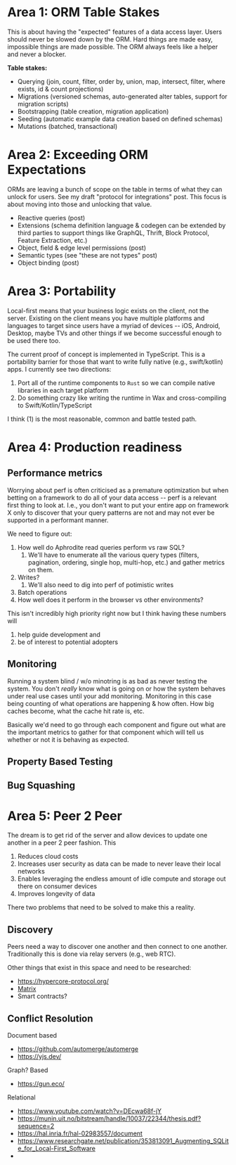 # Area 1: ORM Table Stakes

This is about having the "expected" features of a data access layer. Users should never be slowed down by the ORM. Hard things are made easy, impossible things are made possible. The ORM always feels like a helper and never a blocker.

**Table stakes:**
- Querying (join, count, filter, order by, union, map, intersect, filter, where exists, id & count projections)
- Migrations (versioned schemas, auto-generated alter tables, support for migration scripts)
- Bootstrapping (table creation, migration application)
- Seeding (automatic example data creation based on defined schemas)
- Mutations (batched, transactional)

# Area 2: Exceeding ORM Expectations

ORMs are leaving a bunch of scope on the table in terms of what they can unlock for users. See my draft "protocol for integrations" post.
This focus is about moving into those and unlocking that value.

- Reactive queries (post)
- Extensions (schema definition language & codegen can be extended by third parties to support things like GraphQL, Thrift, Block Protocol, Feature Extraction, etc.)
- Object, field & edge level permissions (post)
- Semantic types (see "these are not types" post)
- Object binding (post)

# Area 3: Portability

Local-first means that your business logic exists on the client, not the server. Existing on the client means you have multiple platforms and languages to target since users have a myriad of devices -- iOS, Android, Desktop, maybe TVs and other things if we become successful enough to be used there too.

The current proof of concept is implemented in TypeScript. This is a portability barrier for those that want to write fully native (e.g., swift/kotlin) apps. I currently see two directions:
1. Port all of the runtime components to `Rust` so we can compile native libraries in each target platform
2. Do something crazy like writing the runtime in Wax and cross-compiling to Swift/Kotlin/TypeScript

I think (1) is the most reasonable, common and battle tested path.

# Area 4: Production readiness

## Performance metrics
Worrying about perf is often criticised as a premature optimization but when betting on a framework to do all of your data access -- perf is a relevant first thing to look at. I.e., you don't want to put your entire app on framework X only to discover that your query patterns are not and may not ever be supported in a performant manner.

We need to figure out:
1. How well do Aphrodite read queries perform vs raw SQL?
   1. We'll have to enumerate all the various query types (filters, pagination, ordering, single hop, multi-hop, etc.) and gather metrics on them.
2. Writes?
   1. We'll also need to dig into perf of potimistic writes
3. Batch operations
4. How well does it perform in the browser vs other environments?

This isn't incredibly high priority right now but I think having these numbers will
1) help guide development and
2) be of interest to potential adopters

## Monitoring
Running a system blind / w/o minotring is as bad as never testing the system. You don't _really_ know what is going on or how the system
behaves under real use cases until your add monitoring. Monitoring in this case being counting of what operations are happening & how often.
How big caches become, what the cache hit rate is, etc.

Basically we'd need to go through each component and figure out what are the important metrics to gather for that component which will tell us whether
or not it is behaving as expected.

## Property Based Testing

## Bug Squashing

# Area 5: Peer 2 Peer

The dream is to get rid of the server and allow devices to update one another in a peer 2 peer fashion. This

1. Reduces cloud costs
2. Increases user security as data can be made to never leave their local networks
3. Enables leveraging the endless amount of idle compute and storage out there on consumer devices
4. Improves longevity of data

There two problems that need to be solved to make this a reality.

## Discovery

Peers need a way to discover one another and then connect to one another. Traditionally this is done via relay servers (e.g., web RTC).

Other things that exist in this space and need to be researched:
- https://hypercore-protocol.org/
- [Matrix](https://matrix.org/)
- Smart contracts?

## Conflict Resolution

Document based
* https://github.com/automerge/automerge
* https://yjs.dev/

Graph? Based
* https://gun.eco/

Relational
* https://www.youtube.com/watch?v=DEcwa68f-jY
* https://munin.uit.no/bitstream/handle/10037/22344/thesis.pdf?sequence=2
* https://hal.inria.fr/hal-02983557/document
* https://www.researchgate.net/publication/353813091_Augmenting_SQLite_for_Local-First_Software
* 
